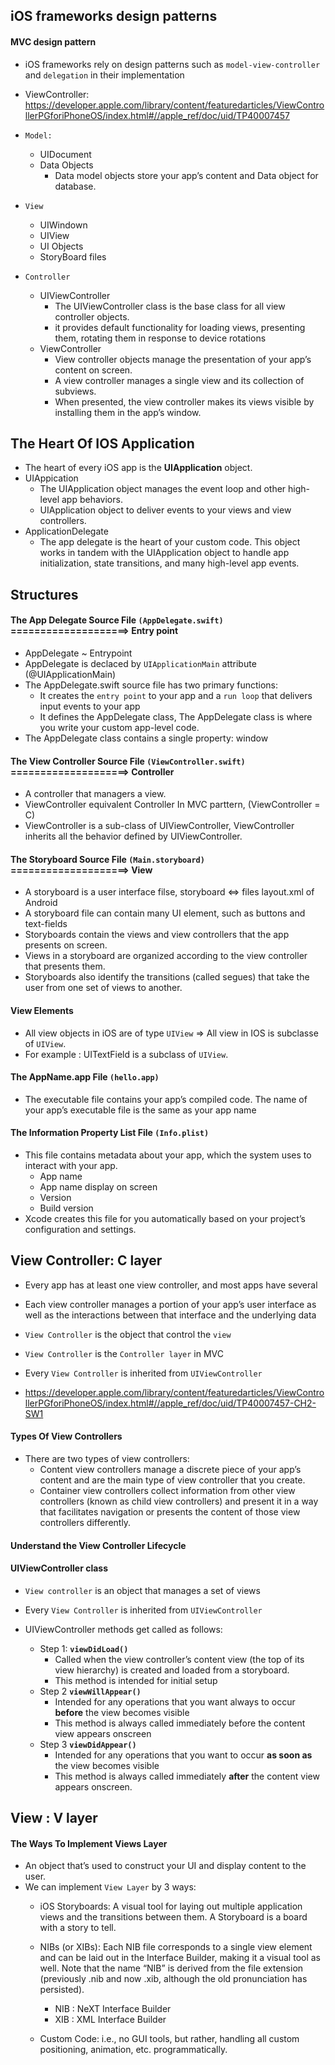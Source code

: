 
## iOS frameworks design patterns

#### MVC design pattern

  - iOS frameworks rely on design patterns such as `model-view-controller` and `delegation` in their implementation
  - ViewController: https://developer.apple.com/library/content/featuredarticles/ViewControllerPGforiPhoneOS/index.html#//apple_ref/doc/uid/TP40007457
  
  - `Model:`
      - UIDocument
      - Data Objects
          - Data model objects store your app’s content and Data object for database.
  - `View`
      - UIWindown
      - UIView
      - UI Objects
      - StoryBoard files
  - `Controller`
      - UIViewController
          - The UIViewController class is the base class for all view controller objects.
          - it provides default functionality for loading views, presenting them, rotating them in response to device rotations
      - ViewController
          - View controller objects manage the presentation of your app’s content on screen.
          -  A view controller manages a single view and its collection of subviews.
          -  When presented, the view controller makes its views visible by installing them in the app’s window.
         
## The Heart Of IOS Application
- The heart of every iOS app is the **UIApplication** object.
- UIAppication
  - The UIApplication object manages the event loop and other high-level app behaviors.
  - UIApplication object to deliver events to your views and view controllers.
- ApplicationDelegate 
  - The app delegate is the heart of your custom code. This object works in tandem with the UIApplication object to handle app initialization, state transitions, and many high-level app events.
  
## Structures
#### The App Delegate Source File `(AppDelegate.swift)` ====================> **Entry point**
  - AppDelegate ~ Entrypoint
  - AppDelegate is declaced by `UIApplicationMain` attribute (@UIApplicationMain)
  - The AppDelegate.swift source file has two primary functions:
    - It creates the `entry point` to your app and a `run loop` that delivers input events to your app
    - It defines the AppDelegate class, The AppDelegate class is where you write your custom app-level code.
  - The AppDelegate class contains a single property: window
  
#### The View Controller Source File `(ViewController.swift)` ====================> **Controller**
  - A controller that managers a view.
  - ViewController equivalent Controller In MVC parttern, (ViewController = C)
  - ViewController is a sub-class of UIViewController, ViewController inherits all the behavior defined by UIViewController.

#### The Storyboard Source File `(Main.storyboard)` ====================> **View**
  -  A storyboard is a user interface filse, storyboard <=> files layout.xml of Android
  -  A storyboard file can contain many UI element, such as buttons and text-fields
  - Storyboards contain the views and view controllers that the app presents on screen. 
  - Views in a storyboard are organized according to the view controller that presents them. 
  - Storyboards also identify the transitions (called segues) that take the user from one set of views to another.

#### View Elements
  - All view objects in iOS are of type `UIView` => All view in IOS is subclasse of `UIView`.
  - For example : UITextField is a subclass of `UIView`.

#### The AppName.app File `(hello.app)` 
  - The executable file contains your app’s compiled code. The name of your app’s executable file is the same as your app name

#### The Information Property List File `(Info.plist)`
  - This file contains metadata about your app, which the system uses to interact with your app.
    - App name
    - App name display on screen
    - Version
    - Build version
  - Xcode creates this file for you automatically based on your project’s configuration and settings.

## View Controller: **C layer**
  - Every app has at least one view controller, and most apps have several
  - Each view controller manages a portion of your app’s user interface as well as the interactions between that interface and the underlying data
  - `View Controller` is the object that control the `view`
  - `View Controller` is the `Controller layer` in MVC
  - Every `View Controller` is inherited from `UIViewController`
  
- https://developer.apple.com/library/content/featuredarticles/ViewControllerPGforiPhoneOS/index.html#//apple_ref/doc/uid/TP40007457-CH2-SW1

#### Types Of View Controllers
  - There are two types of view controllers:
    - Content view controllers manage a discrete piece of your app’s content and are the main type of view controller that you create.
    - Container view controllers collect information from other view controllers (known as child view controllers) and present it in a way that facilitates navigation or presents the content of those view controllers differently.
  
#### Understand the View Controller Lifecycle

#### UIViewController class
  - `View controller` is an object that manages a set of views
  - Every `View Controller` is inherited from `UIViewController`
  - UIViewController methods get called as follows:
  
    - Step 1: **`viewDidLoad()`**
      - Called when the view controller’s content view (the top of its view hierarchy) is created and loaded from a storyboard.
      - This method is intended for initial setup
    - Step 2 **`viewWillAppear()`**
      - Intended for any operations that you want always to occur **before** the view becomes visible
      - This method is always called immediately before the content view appears onscreen
    - Step 3 **`viewDidAppear()`**
      - Intended for any operations that you want to occur **as soon as** the view becomes visible
      - This method is always called immediately **after** the content view appears onscreen.

## View : **V layer**
#### The Ways To Implement Views Layer
  - An object that’s used to construct your UI and display content to the user.
  - We can implement `View Layer` by 3 ways:
    - iOS Storyboards: A visual tool for laying out multiple application views and the transitions between them. A Storyboard is a board with a story to tell.
  
    - NIBs (or XIBs): Each NIB file corresponds to a single view element and can be laid out in the Interface Builder, making it a visual tool as well. Note that the name “NIB” is derived from the file extension (previously .nib and now .xib, although the old pronunciation has persisted).
      - NIB : NeXT Interface Builder
      - XIB : XML Interface Builder

    - Custom Code: i.e., no GUI tools, but rather, handling all custom positioning, animation, etc. programmatically.


